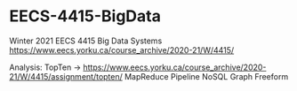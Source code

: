 # EECS-4415-BigData
Winter 2021 EECS 4415 Big Data Systems
https://www.eecs.yorku.ca/course_archive/2020-21/W/4415/ 

Analysis: TopTen -> https://www.eecs.yorku.ca/course_archive/2020-21/W/4415/assignment/topten/
MapReduce
Pipeline
NoSQL
Graph
Freeform
